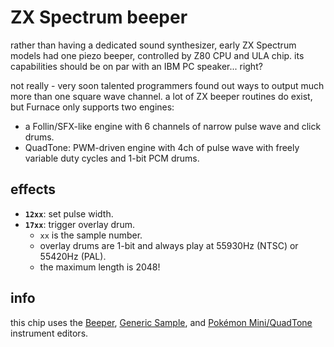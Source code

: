 # ZX Spectrum beeper

rather than having a dedicated sound synthesizer, early ZX Spectrum models had one piezo beeper, controlled by Z80 CPU and ULA chip. its capabilities should be on par with an IBM PC speaker... right?

not really - very soon talented programmers found out ways to output much more than one square wave channel. a lot of ZX beeper routines do exist, but Furnace only supports two engines:

- a Follin/SFX-like engine with 6 channels of narrow pulse wave and click drums.
- QuadTone: PWM-driven engine with 4ch of pulse wave with freely variable duty cycles and 1-bit PCM drums.

## effects

- **`12xx`**: set pulse width.
- **`17xx`**: trigger overlay drum.
  - `xx` is the sample number.
  - overlay drums are 1-bit and always play at 55930Hz (NTSC) or 55420Hz (PAL).
  - the maximum length is 2048!

## info

this chip uses the [Beeper](../4-instrument/beeper.md), [Generic Sample](../4-instrument/sample.md), and [Pokémon Mini/QuadTone](../4-instrument/pokemini.md) instrument editors.
